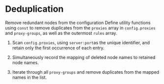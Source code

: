 # Deduplication
Remove redundant nodes from the configuration
Define utility functions using `const` to remove duplicates from the `proxies` array in `config.proxies` and `proxy-groups`, as well as the outermost `rules` array.

1. Scan `config.proxies`, using `server:port`as the unique identifier, and retain only the first occurrence of each entry.

2. Simultaneously record the mapping of deleted node names to retained node names.

3. Iterate through all `proxy-groups` and remove duplicates from the mapped names in the list.
